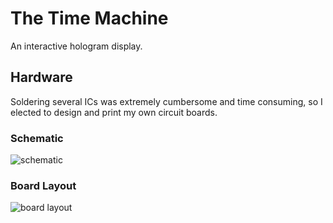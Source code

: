 # The Time Machine

An interactive hologram display.

## Hardware
Soldering several ICs was extremely cumbersome and time consuming, so I elected to design and print my own circuit boards.

### Schematic 
![schematic](http://i.imgur.com/20yyvFv.png)

### Board Layout
![board layout](http://i.imgur.com/veBsvjR.png)